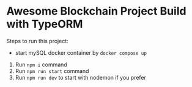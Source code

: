 # Awesome Blockchain Project Build with TypeORM

Steps to run this project:
- start mySQL docker container by `docker compose up`
1. Run `npm i` command
3. Run `npm run start` command
4. Run `npm run dev` to start with nodemon if you prefer
